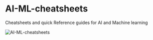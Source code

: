# AI-ML-cheatsheets

Cheatsheets and quick Reference guides for AI and Machine learning

![AI-ML-cheatsheets](https://github.com/SamBelkacem/AI-ML-cheatsheets/blob/main/AI-ML-cheatsheets.png)
